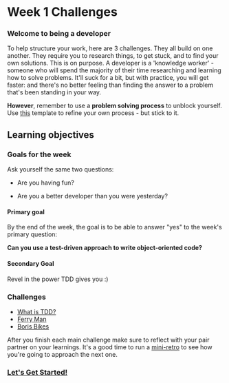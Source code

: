 # Week 1 Challenges

### Welcome to being a developer

To help structure your work, here are 3 challenges. They all build on one another. They require you to research things, to get stuck, and to find your own solutions. This is on purpose. A developer is a 'knowledge worker' - someone who will spend the majority of their time researching and learning how to solve problems. It'll suck for a bit, but with practice, you will get faster: and there's no better feeling than finding the answer to a problem that's been standing in your way.

**However**, remember to use a **problem solving process** to unblock yourself. Use [this](https://github.com/makersacademy/course/blob/master/pills/escalation_process.md) template to refine your own process - but stick to it.

## Learning objectives

### Goals for the week

Ask yourself the same two questions:

* Are you having fun?

* Are you a better developer than you were yesterday?

#### Primary goal

By the end of the week, the goal is to be able to answer "yes" to the week's primary question:

 **Can you use a test-driven approach to write object-oriented code?**

#### Secondary Goal

Revel in the power TDD gives you :)

### Challenges

- [What is TDD?](./tdd/_challenge_map.md)
- [Ferry Man](./ferry_man/_challenge_map.md)
- [Boris Bikes](./boris_bikes/_challenge_map.md)

After you finish each main challenge make sure to reflect with your pair partner on your learnings. It's a good time to run a [mini-retro](https://github.com/makersacademy/course/blob/master/pills/student_retrospective.md) to see how you're going to approach the next one.

### [Let's Get Started!](./tdd/_challenge_map.md)

